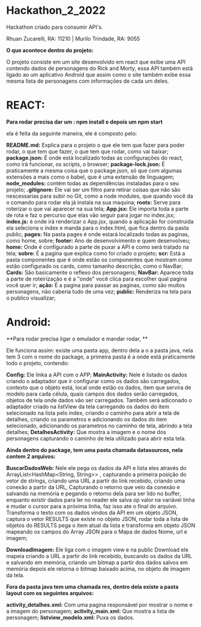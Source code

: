 # Hackathon_2_2022
Hackathon criado para consumir API's.

Rhuan Zucarelli, RA: 11210 |
Murilo Trindade, RA: 9055

**O que acontece dentro do projeto:**

O projeto consiste em um site desenvolvido em react que exibe uma API contendo dados de personagens do Rick and Morty, 
essa API também está ligado ao um aplicativo Android que assim como o site também exibe essa mesma lista de personagens 
com informações de cada um deles.

# **REACT:**

**Para rodar precisa dar um : npm install e depois um npm start**

ela é feita da seguinte maneira, ele é composto pelo:

**README.md:** Explica para o projeto o que ele tem que fazer para poder rodar, o que tem que fazer, o que tem que rodar, como vai baixar;
**package.json:** É onde está localizado todas as configurações do react, como irá funcionar, os scripts, o browser;
**package-lock.json:** É praticamente a mesma coisa que o package.json, só que com algumas extensões a mais como o babel, que é uma extensão de linguagem;
**node_modules:** contém todas as dependências instaladas para o seu projeto;
**.gitignore:** Ele vai ser um filtro para retirar coisas que não são nescessarias para subir no Git, como a node modules, que quando você da o comando para rodar ela já instala na sua maquina;
**roots:** Serve para roterizar o que vai aparecer na sua tela;
**App.jsx:** Ele importa toda a parte de rota e faz o percurso que elas vão seguir para jogar no index.jsx;
**index.js:** é onde irá renderizar o App.jsx, quando a aplicação for construida ela seleciona o index e manda para o index.html, que fica dentro da pasta public;
**pages:** Na pasta pages é onde estará localizado todas as paginas, como home, sobre;
**footer:** Ano de desenvolvimento e quem desenvolveu;
**home:** Onde é configurado a parte de puxar a API e como será tratado na tela;
**sobre:** É a pagina que explica como foi criado o projeto;
**scr:** Está a pasta componentes que é onde estão os componentes que mostram como estão configurado os cards, como tamanho descrição, como o NavBar;
**Cards:** São basicamente o reflexo dos personagens;
**NavBar:** Aparece toda a parte de roteirização e é a "onde" você clica para escolher qual pagina você quer ir;
**ação:** É a pagina para passar as paginas, como são muitos personagens, não caberia tudo de uma vez;
**public:**  Renderiza na tela para o publico visualizar;

# **Android:** 

**Para rodar precisa ligar o emulador e mandar rodar, **

Ele funciona assim: existe uma pasta app, dentro dela a o a pasta java, nela tem  3 com o nome do package, a primeira pasta é a onde está praticamente todo o projeto, contendo: 


**Config:** Ele linka a API com o APP;
**MainActivity:** Nele é listado os dados criando o adaptador que ir configurar como os dados são carregados, contexto que o objeto está, local onde estão os dados, item que servira de modelo 
para cada célula, quais campos dos dados serão carregados, objetos de tela onde dados vão ser carregados. Também será adiconado o adaptador criado na listView da tela carregando os dados do 
item selecionado na lista pelo index, criando o caminho para abrir a tela de detalhes, criando os parametros e adicionando os dados do item selecionado, adicionando os parametros no caminho de tela, abrindo a tela detalhes;
**DetalhesActivity:** Que mostra a imagem e o nome dos personagens capturando o caminho de tela utilizado para abrir esta tela.


 **Ainda dentro do package, tem uma pasta chamada datasources, nela contem 2 arquivos:**
 
 **BuscarDadosWeb:** Nele ele pega os dados da API e lista eles através do ArrayList<HashMap<String, String>> , capturando a primeira posição do vetor de strings, criando uma URL a partir do link recebido, criando uma 
 conexão a partir da URL, Capturando o retorno que veio da conexão e salvando na memória e pegando o retorno dela para ser lido no buffer, enquanto existir dados para ler no reader ele salva op valor na variável 
 linha e mudar o cursor para a próxima linha, faz isso ate o final do arquivo. Transforma o texto com os dados vindos da API em um objeto JSON, captura o vetor RESULTS que existe no objeto JSON, rodar toda a lista de 
 objetos do RESULTS pega o item atual da lista e transforma em objeto JSON mapeando os campos do Array JSON para o Mapa de dados Nome, url e imagem;

**DownloadImagem:** Ele liga com o imagem view e na public Download ele mapeia criando a URL a partir do link recebido, buscando os dados da URL e salvando em memória, criando um bitmap a partir dos dados salvos em memória 
depois ele retorna o bitmap baixado acima, no objeto de imagem da tela.

**Fora da pasta java tem uma chamada res, dentro dela existe a pasta layout com os seguintes arquivos:**

**activity_detalhes.xml:** Com uma pagina responsável por mostrar o nome e a imagem do personagem;
**activity_main.xml:** Que mostra a lista de personagem;
**listview_modelo.xml:** Puxa os dados.
